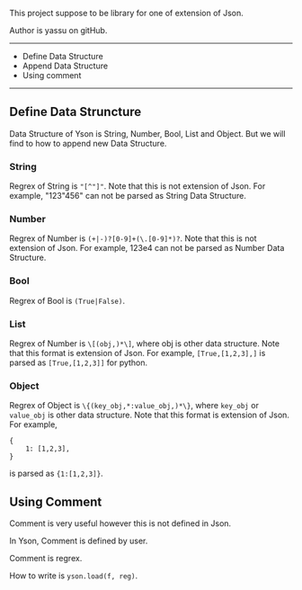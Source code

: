 This project suppose to be library for one of extension of Json.

Author is yassu on gitHub.

---

* Define Data Structure
* Append Data Structure
* Using comment 

---

## Define Data Struncture

Data Structure of Yson is String, Number, Bool, List and Object.
But we will find to how to append new Data Structure.

### String

Regrex of String is `"[^"]"`.
Note that this is not extension of Json.
For example, "123\"456" can not be parsed as String Data Structure.

### Number

Regrex of Number is `(+|-)?[0-9]+(\.[0-9]*)?`.
Note that this is not extension of Json.
For example, 123e4 can not be parsed as Number Data Structure.

### Bool

Regrex of Bool is `(True|False)`.

### List

Regrex of Number is `\[(obj,)*\]`, where obj is other data structure.
Note that this format is extension of Json.
For example, `[True,[1,2,3],]` is parsed as `[True,[1,2,3]]` for python.

### Object

Regrex of Object is `\{(key_obj,*:value_obj,)*\}`, where `key_obj` or `value_obj` is other data structure.
Note that this format is extension of Json.
For example, 

    {
        1: [1,2,3],
    }

is parsed as `{1:[1,2,3]}`.

## Using Comment

Comment is very useful however this is not defined in Json.

In Yson, Comment is defined by user.

Comment is regrex.

How to write is `yson.load(f, reg)`.
